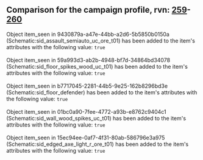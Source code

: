 ## Comparison for the campaign profile, rvn: [259](https://github.com/PRO100KatYT/FortniteProfileRevisions/tree/main/profiles/campaign/259%20campaign.json)-[260](https://github.com/PRO100KatYT/FortniteProfileRevisions/tree/main/profiles/campaign/260%20campaign.json)

Object item_seen in 9430879a-a47e-44bb-a2d6-5b5850b0150a (Schematic:sid_assault_semiauto_uc_ore_t01) has been added to the item's attributes with the following value: `true`
<br><br>
Object item_seen in 59a993d3-ab2b-4948-bf7d-34864bd34078 (Schematic:sid_floor_spikes_wood_uc_t01) has been added to the item's attributes with the following value: `true`
<br><br>
Object item_seen in b7717045-2281-44b5-9e25-162b8296bd3e (Schematic:sid_floor_defender) has been added to the item's attributes with the following value: `true`
<br><br>
Object item_seen in 01bc0a90-7fee-4772-a93b-e8762c9404c1 (Schematic:sid_wall_wood_spikes_uc_t01) has been added to the item's attributes with the following value: `true`
<br><br>
Object item_seen in 15ec94ee-0af7-4f31-80ab-586796e3a975 (Schematic:sid_edged_axe_light_r_ore_t01) has been added to the item's attributes with the following value: `true`
<br><br>
